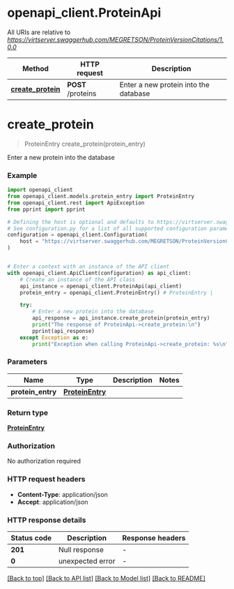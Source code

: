 # openapi_client.ProteinApi

All URIs are relative to *https://virtserver.swaggerhub.com/MEGRETSON/ProteinVersionCitations/1.0.0*

Method | HTTP request | Description
------------- | ------------- | -------------
[**create_protein**](ProteinApi.md#create_protein) | **POST** /proteins | Enter a new protein into the database


# **create_protein**
> ProteinEntry create_protein(protein_entry)

Enter a new protein into the database

### Example


```python
import openapi_client
from openapi_client.models.protein_entry import ProteinEntry
from openapi_client.rest import ApiException
from pprint import pprint

# Defining the host is optional and defaults to https://virtserver.swaggerhub.com/MEGRETSON/ProteinVersionCitations/1.0.0
# See configuration.py for a list of all supported configuration parameters.
configuration = openapi_client.Configuration(
    host = "https://virtserver.swaggerhub.com/MEGRETSON/ProteinVersionCitations/1.0.0"
)


# Enter a context with an instance of the API client
with openapi_client.ApiClient(configuration) as api_client:
    # Create an instance of the API class
    api_instance = openapi_client.ProteinApi(api_client)
    protein_entry = openapi_client.ProteinEntry() # ProteinEntry | 

    try:
        # Enter a new protein into the database
        api_response = api_instance.create_protein(protein_entry)
        print("The response of ProteinApi->create_protein:\n")
        pprint(api_response)
    except Exception as e:
        print("Exception when calling ProteinApi->create_protein: %s\n" % e)
```



### Parameters


Name | Type | Description  | Notes
------------- | ------------- | ------------- | -------------
 **protein_entry** | [**ProteinEntry**](ProteinEntry.md)|  | 

### Return type

[**ProteinEntry**](ProteinEntry.md)

### Authorization

No authorization required

### HTTP request headers

 - **Content-Type**: application/json
 - **Accept**: application/json

### HTTP response details

| Status code | Description | Response headers |
|-------------|-------------|------------------|
**201** | Null response |  -  |
**0** | unexpected error |  -  |

[[Back to top]](#) [[Back to API list]](../README.md#documentation-for-api-endpoints) [[Back to Model list]](../README.md#documentation-for-models) [[Back to README]](../README.md)

